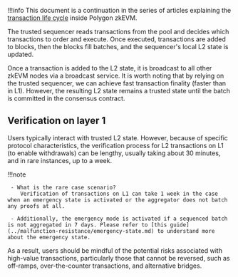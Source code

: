 
!!!info
    This document is a continuation in the series of articles explaining the [transaction life cycle](submit-transaction.md) inside Polygon zkEVM.

The trusted sequencer reads transactions from the pool and decides which transactions to order and execute. Once executed, transactions are added to blocks, then the blocks fill batches, and the sequencer's local L2 state is updated.

Once a transaction is added to the L2 state, it is broadcast to all other zkEVM nodes via a broadcast service. It is worth noting that by relying on the trusted sequencer, we can achieve fast transaction finality (faster than in L1). However, the resulting L2 state remains a trusted state until the batch is committed in the consensus contract.

## Verification on layer 1

Users typically interact with trusted L2 state. However, because of specific protocol characteristics, the verification process for L2 transactions on L1 (to enable withdrawals) can be lengthy, usually taking about 30 minutes, and in rare instances, up to a week.

!!!note

     - What is the rare case scenario?
        Verification of transactions on L1 can take 1 week in the case when an emergency state is activated or the aggregator does not batch any proofs at all.

     - Additionally, the emergency mode is activated if a sequenced batch is not aggregated in 7 days. Please refer to [this guide](../malfunction-resistance/emergency-state.md) to understand more about the emergency state.

As a result, users should be mindful of the potential risks associated with high-value transactions, particularly those that cannot be reversed, such as off-ramps, over-the-counter transactions, and alternative bridges.
